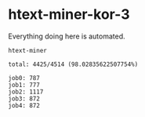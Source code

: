 # htext-miner-kor-3

Everything doing here is automated.

```
htext-miner

total: 4425/4514 (98.02835622507754%)

job0: 787
job1: 777
job2: 1117
job3: 872
job4: 872
```
